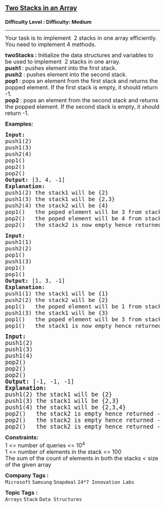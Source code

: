 <h2><a href="https://www.geeksforgeeks.org/problems/implement-two-stacks-in-an-array/1?page=3&category=Stack,Queue&sortBy=difficulty">Two Stacks in an Array</a></h2><h3>Difficulty Level : Difficulty: Medium</h3><hr><div class="problems_problem_content__Xm_eO"><p><span style="font-size: 18px;"><span style="font-size: 18px;">Your task is to implement&nbsp;&nbsp;2 stacks in one array efficiently. You need to implement 4 methods.</span></span></p>
<p><span style="font-size: 18px;"><strong><span style="font-size: 18px;">twoStacks :&nbsp;</span></strong><span style="font-size: 18px;">Initialize the data structures and variables to be used to </span><span style="font-size: 18px;">implement&nbsp;&nbsp;2 stacks in one array.</span><br><strong style="font-size: 18px;">push1 </strong><span style="font-size: 18px;">: pushes element into the first stack.</span><br><strong style="font-size: 18px;">push2 </strong><span style="font-size: 18px;">: pushes element into the second stack.</span><br><strong style="font-size: 18px;">pop1 </strong><span style="font-size: 18px;">: pops an element from the first stack and returns the popped element. If the first stack is empty, it should return -1.</span><br><strong style="font-size: 18px;">pop2 </strong><span style="font-size: 18px;">: pops an element from the second stack and returns the popped element. If the second stack is empty, it should return -1.</span><br></span></p>
<p><span style="font-size: 18px;"><strong>Examples:</strong></span></p>
<pre><span style="font-size: 18px;"><strong>Input:
</strong>push1(2)
push1(3)
push2(4)
pop1()
pop2()
pop2()
<strong>Output: </strong>[3, 4, -1]<strong>
Explanation:
</strong>push1(2) the stack1 will be {2}
push1(3) the stack1 will be {2,3}
push2(4) the stack2 will be {4}
pop1() &nbsp; the poped element will be 3 from stack1 and stack1 will be {2}
pop2() &nbsp; the poped element will be 4 from stack2 and now stack2 is empty
pop2()&nbsp;  the stack2 is now empty hence returned -1.</span></pre>
<pre><span style="font-size: 18px;"><strong>Input:
</strong>push1(1)
push2(2)<br></span><span style="font-size: 18px;">pop1()
push1(3)
pop1()
pop1()
<strong>Output: </strong>[1, 3, -1]<strong>
Explanation:
</strong>push1(1) the stack1 will be {1}
push2(2) the stack2 will be {2}<br>pop1()   the poped element will be 1 from stack1 and stack1 will be empty<br>push1(3) the stack1 will be {3}
pop1() &nbsp; the poped element will be 3 from stack1 and stack1 will be empty<br>pop1()&nbsp;  the stack1 is now empty hence returned -1.<br></span></pre>
<pre><span style="font-size: 14pt;"><strong>Input:
</strong>push1(2)
push1(3)
push1(4)
pop2()
pop2()
pop2()
<strong>Output: </strong>[-1, -1, -1]<strong>
Explanation:
</strong>push1(2) the stack1 will be {2}
push1(3) the stack1 will be {2,3}
push1(4) the stack1 will be {2,3,4}
pop2() &nbsp; the stack2 is empty hence returned -1.</span><br><span style="font-size: 14pt;">pop2() &nbsp; the stack2 is empty hence returned -1.</span><br><span style="font-size: 14pt;">pop2()&nbsp;  the stack2 is empty hence returned -1.</span></pre>
<p><span style="font-size: 18px;"><strong>Constraints:</strong><br>1 &lt;= number of queries &lt;= 10<sup>4</sup><br>1 &lt;= number of elements in the stack</span><span style="font-size: 18px;"> &lt;= 100</span><br><span style="font-size: 18px;">The sum of the count of elements in both the stacks &lt; size of the given array</span></p></div><p><span style=font-size:18px><strong>Company Tags : </strong><br><code>Microsoft</code>&nbsp;<code>Samsung</code>&nbsp;<code>Snapdeal</code>&nbsp;<code>24*7 Innovation Labs</code>&nbsp;<br><p><span style=font-size:18px><strong>Topic Tags : </strong><br><code>Arrays</code>&nbsp;<code>Stack</code>&nbsp;<code>Data Structures</code>&nbsp;